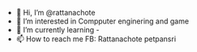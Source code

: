 - 👋 Hi, I’m @rattanachote
- 👀 I’m interested in Compputer enginering and game
- 🌱 I’m currently learning -
- 📫 How to reach me FB: Rattanachote petpansri

<!---
rattanachote/rattanachote is a ✨ special ✨ repository because its `README.md` (this file) appears on your GitHub profile.
You can click the Preview link to take a look at your changes.
--->
